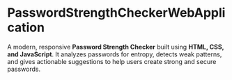 # PasswordStrengthCheckerWebApplication
A modern, responsive **Password Strength Checker** built using **HTML, CSS, and JavaScript**. It analyzes passwords for entropy, detects weak patterns, and gives actionable suggestions to help users create strong and secure passwords. 

